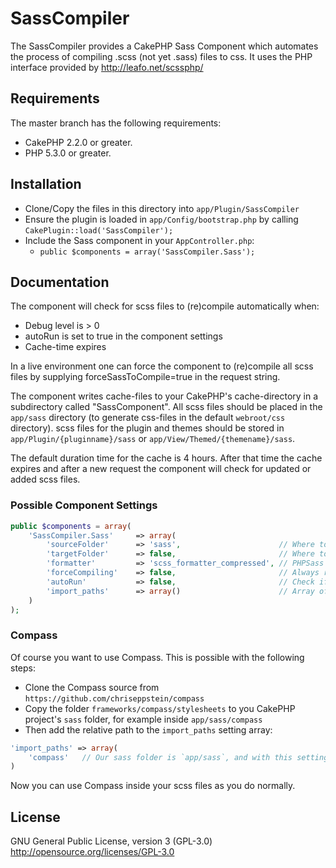 SassCompiler
============

The SassCompiler provides a CakePHP Sass Component which automates the process of compiling .scss (not yet .sass) files to css. It uses the PHP interface provided by http://leafo.net/scssphp/

## Requirements

The master branch has the following requirements:

* CakePHP 2.2.0 or greater.
* PHP 5.3.0 or greater.

## Installation

* Clone/Copy the files in this directory into `app/Plugin/SassCompiler`
* Ensure the plugin is loaded in `app/Config/bootstrap.php` by calling `CakePlugin::load('SassCompiler');`
* Include the Sass component in your `AppController.php`:
   * `public $components = array('SassCompiler.Sass');`

## Documentation

The component will check for scss files to (re)compile automatically when:
 * Debug level is > 0
 * autoRun is set to true in the component settings
 * Cache-time expires

In a live environment one can force the component to (re)compile all scss files by supplying forceSassToCompile=true in the request string.

The component writes cache-files to your CakePHP's cache-directory in a subdirectory called "SassComponent".
All scss files should be placed in the `app/sass` directory (to generate css-files in the default `webroot/css` directory).
scss files for the plugin and themes should be stored in `app/Plugin/{pluginname}/sass` or `app/View/Themed/{themename}/sass`.

The default duration time for the cache is 4 hours.
After that time the cache expires and after a new request the component will check for updated or added scss files.

### Possible Component Settings
```php
public $components = array(
	'SassCompiler.Sass' 	=> array(
		'sourceFolder'		=> 'sass',						// Where to look for .scss files, (From the APP directory)
		'targetFolder'		=> false,						// Where to put the generated css (From the webroot directory)
		'formatter'			=> 'scss_formatter_compressed',	// PHPSass compatible style (compressed or nested)
		'forceCompiling'	=> false,						// Always recompile
		'autoRun'			=> false,						// Check if compilation is necessary, this ignores the CakePHP Debug setting
		'import_paths'		=> array()						// Array of paths to search for scss files when using @import, path has to be relative to the sourceFolder
	)
);
```

### Compass
Of course you want to use Compass. This is possible with the following steps:

* Clone the Compass source from `https://github.com/chriseppstein/compass`
* Copy the folder `frameworks/compass/stylesheets` to you CakePHP project's `sass` folder, for example inside `app/sass/compass`
* Then add the relative path to the `import_paths` setting array:

```php
'import_paths' => array(
	'compass'	// Our sass folder is `app/sass`, and with this setting `app/sass/compass` will also be searched for imports
)
```

Now you can use Compass inside your scss files as you do normally.


## License
GNU General Public License, version 3 (GPL-3.0)
http://opensource.org/licenses/GPL-3.0
